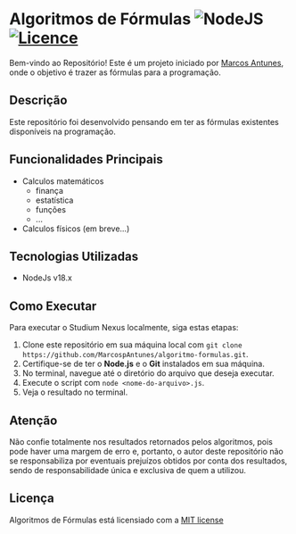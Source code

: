 # Algoritmos de Fórmulas ![NodeJS](https://img.shields.io/badge/node.js-6DA55F?style=for-the-badge&logo=node.js&logoColor=white) [![Licence](https://img.shields.io/github/license/Ileriayo/markdown-badges?style=for-the-badge)](./LICENSE)

Bem-vindo ao Repositório! Este é um projeto iniciado por [Marcos Antunes](https://github.com/MarcospAntunes), onde o objetivo é trazer as fórmulas para a programação.

## Descrição

Este repositório foi desenvolvido pensando em ter as fórmulas existentes disponíveis na programação.

## Funcionalidades Principais

- Calculos matemáticos
  - finança
  - estatística
  - funções
  - ...
- Calculos físicos (em breve...)

## Tecnologias Utilizadas
   - NodeJs v18.x

## Como Executar

Para executar o Studium Nexus localmente, siga estas etapas:

1. Clone este repositório em sua máquina local com `git clone https://github.com/MarcospAntunes/algoritmo-formulas.git`.
2. Certifique-se de ter o **Node.js** e o **Git** instalados em sua máquina.
3. No terminal, navegue até o diretório do arquivo que deseja executar.
6. Execute o script com `node <nome-do-arquivo>.js`.
7. Veja o resultado no terminal.

## Atenção

Não confie totalmente nos resultados retornados pelos algoritmos, pois pode haver uma margem de erro e, portanto, o autor deste repositório não se responsabiliza por eventuais prejuízos obtidos por conta dos resultados, sendo de responsabilidade única e exclusiva de quem a utilizou.

## Licença

Algoritmos de Fórmulas está licensiado com a [MIT license](./LICENSE)
